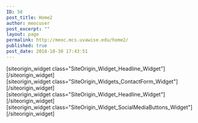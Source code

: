 ```yaml
---
ID: 58
post_title: Home2
author: meocuser
post_excerpt: ""
layout: page
permalink: http://meoc.mcs.uvawise.edu/home2/
published: true
post_date: 2018-10-30 17:43:51
---
```

<div id="pl-58"  class="panel-layout" ><div id="pg-58-0"  class="panel-grid panel-no-style" ><div id="pgc-58-0-0"  class="panel-grid-cell"  data-weight="1" ><div id="panel-58-0-0-0" class="so-panel widget widget_sow-headline panel-first-child" data-index="0" data-style="{&quot;background_display&quot;:&quot;tile&quot;}" >[siteorigin_widget class="SiteOrigin_Widget_Headline_Widget"]<input type="hidden" value="{&quot;instance&quot;:{&quot;headline&quot;:{&quot;text&quot;:&quot;Contact Us&quot;,&quot;tag&quot;:&quot;h1&quot;,&quot;font&quot;:&quot;Helvetica Neue&quot;,&quot;color&quot;:&quot;#404040&quot;,&quot;align&quot;:&quot;center&quot;,&quot;so_field_container_state&quot;:&quot;open&quot;,&quot;destination_url&quot;:&quot;&quot;,&quot;new_window&quot;:false,&quot;hover_color&quot;:false,&quot;font_size&quot;:false,&quot;line_height&quot;:false,&quot;margin&quot;:false},&quot;sub_headline&quot;:{&quot;text&quot;:&quot;we would love to help. feel free to say hello!&quot;,&quot;tag&quot;:&quot;h3&quot;,&quot;font&quot;:&quot;Helvetica Neue&quot;,&quot;color&quot;:&quot;#404040&quot;,&quot;align&quot;:&quot;center&quot;,&quot;so_field_container_state&quot;:&quot;open&quot;,&quot;destination_url&quot;:&quot;&quot;,&quot;new_window&quot;:false,&quot;hover_color&quot;:false,&quot;font_size&quot;:false,&quot;line_height&quot;:false,&quot;margin&quot;:false},&quot;divider&quot;:{&quot;style&quot;:&quot;none&quot;,&quot;weight&quot;:&quot;thin&quot;,&quot;color&quot;:&quot;#EEEEEE&quot;,&quot;so_field_container_state&quot;:&quot;open&quot;,&quot;thickness&quot;:0,&quot;align&quot;:&quot;center&quot;,&quot;width&quot;:false,&quot;margin&quot;:false},&quot;_sow_form_id&quot;:&quot;562e67ffdefc1&quot;,&quot;order&quot;:[],&quot;fittext&quot;:false,&quot;fittext_compressor&quot;:0,&quot;id&quot;:&quot;sow-headline-5810000&quot;,&quot;option_name&quot;:&quot;widget_sow-headline&quot;},&quot;args&quot;:{&quot;before_widget&quot;:&quot;&lt;div id=\&quot;panel-58-0-0-0\&quot; class=\&quot;so-panel widget widget_sow-headline panel-first-child\&quot; data-index=\&quot;0\&quot; data-style=\&quot;{&amp;quot;background_display&amp;quot;:&amp;quot;tile&amp;quot;}\&quot; &gt;&quot;,&quot;after_widget&quot;:&quot;&lt;\/div&gt;&quot;,&quot;before_title&quot;:&quot;&lt;h3 class=\&quot;widget-title\&quot;&gt;&quot;,&quot;after_title&quot;:&quot;&lt;\/h3&gt;&quot;,&quot;widget_id&quot;:&quot;widget-0-0-0&quot;}}" />[/siteorigin_widget]</div><div id="panel-58-0-0-1" class="so-panel widget widget_sow-contact-form panel-last-child" data-index="1" data-style="{&quot;padding&quot;:&quot;5%&quot;,&quot;background_display&quot;:&quot;tile&quot;}" ><div class="panel-widget-style panel-widget-style-for-58-0-0-1" >[siteorigin_widget class="SiteOrigin_Widgets_ContactForm_Widget"]<input type="hidden" value="{&quot;instance&quot;:{&quot;title&quot;:&quot;Contact Us&quot;,&quot;settings&quot;:{&quot;to&quot;:&quot;ibrossiter@gmail.com&quot;,&quot;default_subject&quot;:&quot;&quot;,&quot;subject_prefix&quot;:&quot;&quot;,&quot;success_message&quot;:&quot;&lt;p&gt;Thanks for contacting us. We&#039;ll get back to you shortly.&lt;\/p&gt;\n&quot;,&quot;submit_text&quot;:&quot;Contact Us&quot;,&quot;so_field_container_state&quot;:&quot;closed&quot;,&quot;from&quot;:&quot;&quot;,&quot;submit_id&quot;:&quot;&quot;,&quot;onclick&quot;:&quot;&quot;,&quot;required_field_indicator&quot;:false,&quot;required_field_indicator_message&quot;:&quot;&quot;,&quot;log_ip_address&quot;:false},&quot;fields&quot;:[{&quot;type&quot;:&quot;name&quot;,&quot;label&quot;:&quot;Your Name&quot;,&quot;required&quot;:{&quot;required&quot;:true,&quot;missing_message&quot;:&quot;Please enter your name&quot;,&quot;so_field_container_state&quot;:&quot;open&quot;},&quot;options&quot;:[],&quot;description&quot;:&quot;&quot;},{&quot;type&quot;:&quot;email&quot;,&quot;label&quot;:&quot;Your Email&quot;,&quot;required&quot;:{&quot;required&quot;:true,&quot;missing_message&quot;:&quot;Please enter a valid email address&quot;,&quot;so_field_container_state&quot;:&quot;open&quot;},&quot;options&quot;:[],&quot;description&quot;:&quot;&quot;},{&quot;type&quot;:&quot;subject&quot;,&quot;label&quot;:&quot;Subject&quot;,&quot;required&quot;:{&quot;required&quot;:true,&quot;missing_message&quot;:&quot;Please enter a subject&quot;,&quot;so_field_container_state&quot;:&quot;open&quot;},&quot;options&quot;:[],&quot;description&quot;:&quot;&quot;},{&quot;type&quot;:&quot;textarea&quot;,&quot;label&quot;:&quot;Message&quot;,&quot;required&quot;:{&quot;required&quot;:true,&quot;missing_message&quot;:&quot;Please write something&quot;,&quot;so_field_container_state&quot;:&quot;open&quot;},&quot;options&quot;:[],&quot;description&quot;:&quot;&quot;}],&quot;spam&quot;:{&quot;recaptcha&quot;:{&quot;site_key&quot;:&quot;&quot;,&quot;secret_key&quot;:&quot;&quot;,&quot;so_field_container_state&quot;:&quot;open&quot;,&quot;use_captcha&quot;:false,&quot;theme&quot;:&quot;light&quot;,&quot;type&quot;:&quot;image&quot;,&quot;size&quot;:&quot;normal&quot;},&quot;akismet&quot;:{&quot;use_akismet&quot;:true,&quot;spam_action&quot;:&quot;error&quot;,&quot;so_field_container_state&quot;:&quot;open&quot;},&quot;so_field_container_state&quot;:&quot;closed&quot;},&quot;design&quot;:{&quot;container&quot;:{&quot;background&quot;:&quot;#ffffff&quot;,&quot;padding&quot;:&quot;0px&quot;,&quot;border_color&quot;:&quot;#ffffff&quot;,&quot;border_width&quot;:&quot;0px&quot;,&quot;border_style&quot;:&quot;none&quot;,&quot;so_field_container_state&quot;:&quot;open&quot;},&quot;errors&quot;:{&quot;background&quot;:&quot;#fce4e5&quot;,&quot;border_color&quot;:&quot;#ec666a&quot;,&quot;text_color&quot;:&quot;#ec666a&quot;,&quot;padding&quot;:&quot;5px&quot;,&quot;margin&quot;:&quot;10px&quot;,&quot;so_field_container_state&quot;:&quot;open&quot;},&quot;submit&quot;:{&quot;styled&quot;:true,&quot;background_color&quot;:&quot;#eeeeee&quot;,&quot;background_gradient&quot;:0,&quot;border_color&quot;:&quot;#989a9c&quot;,&quot;border_style&quot;:&quot;solid&quot;,&quot;border_radius&quot;:0,&quot;text_color&quot;:&quot;#5a5a5a&quot;,&quot;weight&quot;:&quot;500&quot;,&quot;padding&quot;:&quot;15px&quot;,&quot;inset_highlight&quot;:0,&quot;so_field_container_state&quot;:&quot;open&quot;,&quot;border_width&quot;:false,&quot;font_size&quot;:false,&quot;width&quot;:false,&quot;align&quot;:&quot;left&quot;},&quot;so_field_container_state&quot;:&quot;open&quot;,&quot;labels&quot;:{&quot;font&quot;:&quot;default&quot;,&quot;size&quot;:false,&quot;color&quot;:false,&quot;position&quot;:&quot;above&quot;,&quot;width&quot;:false,&quot;align&quot;:&quot;left&quot;},&quot;fields&quot;:{&quot;font&quot;:&quot;default&quot;,&quot;font_size&quot;:false,&quot;color&quot;:false,&quot;margin&quot;:false,&quot;padding&quot;:false,&quot;height&quot;:false,&quot;height_textarea&quot;:false,&quot;background&quot;:false,&quot;border_color&quot;:false,&quot;border_width&quot;:false,&quot;border_style&quot;:&quot;solid&quot;,&quot;border_radius&quot;:0},&quot;descriptions&quot;:{&quot;size&quot;:false,&quot;color&quot;:false,&quot;style&quot;:&quot;italic&quot;},&quot;focus&quot;:{&quot;style&quot;:&quot;solid&quot;,&quot;color&quot;:false,&quot;width&quot;:false}},&quot;_sow_form_id&quot;:&quot;562e687f3231b&quot;,&quot;display_title&quot;:false,&quot;id&quot;:&quot;sow-contact-form-5810001&quot;,&quot;option_name&quot;:&quot;widget_sow-contact-form&quot;},&quot;args&quot;:{&quot;before_widget&quot;:&quot;&lt;div id=\&quot;panel-58-0-0-1\&quot; class=\&quot;so-panel widget widget_sow-contact-form panel-last-child\&quot; data-index=\&quot;1\&quot; data-style=\&quot;{&amp;quot;padding&amp;quot;:&amp;quot;5%&amp;quot;,&amp;quot;background_display&amp;quot;:&amp;quot;tile&amp;quot;}\&quot; &gt;&lt;div class=\&quot;panel-widget-style panel-widget-style-for-58-0-0-1\&quot; &gt;&quot;,&quot;after_widget&quot;:&quot;&lt;\/div&gt;&lt;\/div&gt;&quot;,&quot;before_title&quot;:&quot;&lt;h3 class=\&quot;widget-title\&quot;&gt;&quot;,&quot;after_title&quot;:&quot;&lt;\/h3&gt;&quot;,&quot;widget_id&quot;:&quot;widget-0-0-1&quot;}}" />[/siteorigin_widget]</div></div></div></div><div id="pg-58-1"  class="panel-grid panel-has-style"  data-style="{&quot;padding&quot;:&quot;5%&quot;,&quot;background&quot;:&quot;#37b0cd&quot;,&quot;background_display&quot;:&quot;tile&quot;,&quot;row_stretch&quot;:&quot;full&quot;}" ><div class="siteorigin-panels-stretch panel-row-style panel-row-style-for-58-1" data-stretch-type="full" ><div id="pgc-58-1-0"  class="panel-grid-cell"  data-weight="1" ><div id="panel-58-1-0-0" class="so-panel widget widget_sow-headline panel-first-child" data-index="2" data-style="{&quot;background_display&quot;:&quot;tile&quot;}" >[siteorigin_widget class="SiteOrigin_Widget_Headline_Widget"]<input type="hidden" value="{&quot;instance&quot;:{&quot;headline&quot;:{&quot;text&quot;:&quot;Prefer a personal touch? Try (076) 543 4223&quot;,&quot;tag&quot;:&quot;h1&quot;,&quot;font&quot;:&quot;Helvetica Neue&quot;,&quot;color&quot;:&quot;#ffffff&quot;,&quot;align&quot;:&quot;center&quot;,&quot;so_field_container_state&quot;:&quot;open&quot;,&quot;destination_url&quot;:&quot;&quot;,&quot;new_window&quot;:false,&quot;hover_color&quot;:false,&quot;font_size&quot;:false,&quot;line_height&quot;:false,&quot;margin&quot;:false},&quot;sub_headline&quot;:{&quot;text&quot;:&quot;give us a shout and lets have a chat&quot;,&quot;tag&quot;:&quot;h3&quot;,&quot;font&quot;:&quot;Helvetica Neue&quot;,&quot;color&quot;:&quot;#ffffff&quot;,&quot;align&quot;:&quot;center&quot;,&quot;so_field_container_state&quot;:&quot;open&quot;,&quot;destination_url&quot;:&quot;&quot;,&quot;new_window&quot;:false,&quot;hover_color&quot;:false,&quot;font_size&quot;:false,&quot;line_height&quot;:false,&quot;margin&quot;:false},&quot;divider&quot;:{&quot;style&quot;:&quot;none&quot;,&quot;weight&quot;:&quot;thin&quot;,&quot;color&quot;:&quot;#EEEEEE&quot;,&quot;so_field_container_state&quot;:&quot;open&quot;,&quot;thickness&quot;:0,&quot;align&quot;:&quot;center&quot;,&quot;width&quot;:false,&quot;margin&quot;:false},&quot;_sow_form_id&quot;:&quot;562e69c31d829&quot;,&quot;order&quot;:[],&quot;fittext&quot;:false,&quot;fittext_compressor&quot;:0,&quot;id&quot;:&quot;sow-headline-5810002&quot;,&quot;option_name&quot;:&quot;widget_sow-headline&quot;},&quot;args&quot;:{&quot;before_widget&quot;:&quot;&lt;div id=\&quot;panel-58-1-0-0\&quot; class=\&quot;so-panel widget widget_sow-headline panel-first-child\&quot; data-index=\&quot;2\&quot; data-style=\&quot;{&amp;quot;background_display&amp;quot;:&amp;quot;tile&amp;quot;}\&quot; &gt;&quot;,&quot;after_widget&quot;:&quot;&lt;\/div&gt;&quot;,&quot;before_title&quot;:&quot;&lt;h3 class=\&quot;widget-title\&quot;&gt;&quot;,&quot;after_title&quot;:&quot;&lt;\/h3&gt;&quot;,&quot;widget_id&quot;:&quot;widget-1-0-0&quot;}}" />[/siteorigin_widget]</div><div id="panel-58-1-0-1" class="so-panel widget widget_sow-social-media-buttons panel-last-child" data-index="3" data-style="{&quot;background_display&quot;:&quot;tile&quot;}" >[siteorigin_widget class="SiteOrigin_Widget_SocialMediaButtons_Widget"]<input type="hidden" value="{&quot;instance&quot;:{&quot;networks&quot;:[{&quot;name&quot;:&quot;facebook&quot;,&quot;url&quot;:&quot;&quot;,&quot;icon_color&quot;:&quot;#ffffff&quot;,&quot;button_color&quot;:&quot;#222222&quot;,&quot;icon_title&quot;:&quot;&quot;},{&quot;name&quot;:&quot;twitter&quot;,&quot;url&quot;:&quot;&quot;,&quot;icon_color&quot;:&quot;#ffffff&quot;,&quot;button_color&quot;:&quot;#222222&quot;,&quot;icon_title&quot;:&quot;&quot;},{&quot;name&quot;:&quot;instagram&quot;,&quot;url&quot;:&quot;&quot;,&quot;icon_color&quot;:&quot;#ffffff&quot;,&quot;button_color&quot;:&quot;#222222&quot;,&quot;icon_title&quot;:&quot;&quot;},{&quot;name&quot;:false,&quot;url&quot;:&quot;&quot;,&quot;icon_color&quot;:&quot;#ffffff&quot;,&quot;button_color&quot;:&quot;#222222&quot;,&quot;icon_title&quot;:&quot;&quot;}],&quot;design&quot;:{&quot;new_window&quot;:true,&quot;theme&quot;:&quot;flat&quot;,&quot;hover&quot;:true,&quot;icon_size&quot;:&quot;1.33&quot;,&quot;rounding&quot;:&quot;0.25&quot;,&quot;padding&quot;:&quot;1&quot;,&quot;align&quot;:&quot;center&quot;,&quot;margin&quot;:&quot;0.1&quot;,&quot;so_field_container_state&quot;:&quot;open&quot;,&quot;mobile_align&quot;:&quot;left&quot;},&quot;_sow_form_id&quot;:&quot;562e6b1c3b591&quot;,&quot;title&quot;:&quot;&quot;,&quot;id&quot;:&quot;sow-social-media-buttons-5810003&quot;,&quot;option_name&quot;:&quot;widget_sow-social-media-buttons&quot;},&quot;args&quot;:{&quot;before_widget&quot;:&quot;&lt;div id=\&quot;panel-58-1-0-1\&quot; class=\&quot;so-panel widget widget_sow-social-media-buttons panel-last-child\&quot; data-index=\&quot;3\&quot; data-style=\&quot;{&amp;quot;background_display&amp;quot;:&amp;quot;tile&amp;quot;}\&quot; &gt;&quot;,&quot;after_widget&quot;:&quot;&lt;\/div&gt;&quot;,&quot;before_title&quot;:&quot;&lt;h3 class=\&quot;widget-title\&quot;&gt;&quot;,&quot;after_title&quot;:&quot;&lt;\/h3&gt;&quot;,&quot;widget_id&quot;:&quot;widget-1-0-1&quot;}}" />[/siteorigin_widget]</div></div></div></div></div>